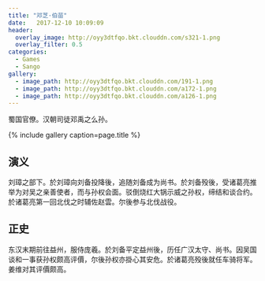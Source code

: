 ```yaml
---
title: "邓芝·伯苗"
date:   2017-12-10 10:09:09
header:
  overlay_image: http://oyy3dtfqo.bkt.clouddn.com/s321-1.png
  overlay_filter: 0.5
categories:
  - Games
  - Sango
gallery:
  - image_path: http://oyy3dtfqo.bkt.clouddn.com/191-1.png
  - image_path: http://oyy3dtfqo.bkt.clouddn.com/a172-1.png
  - image_path: http://oyy3dtfqo.bkt.clouddn.com/a126-1.png
---
```


蜀国官僚。汉朝司徒邓禹之么孙。

{% include gallery caption=page.title %}

## 演义

刘璋之部下。於刘璋向刘备投降後，追随刘备成为尚书。於刘备殁後，受诸葛亮推举为对吴之亲善使者，而与孙权会面。驳倒烧红大锅示威之孙权，缔结和谈合约。於诸葛亮第一回北伐之时辅佐赵雲。尔後参与北伐战役。

## 正史

东汉末期前往益州，服侍庞羲。於刘备平定益州後，历任广汉太守、尚书。因吴国谈和一事获孙权颇高评價，尔後孙权亦掛心其安危。於诸葛亮殁後就任车骑将军。姜维对其评價颇高。